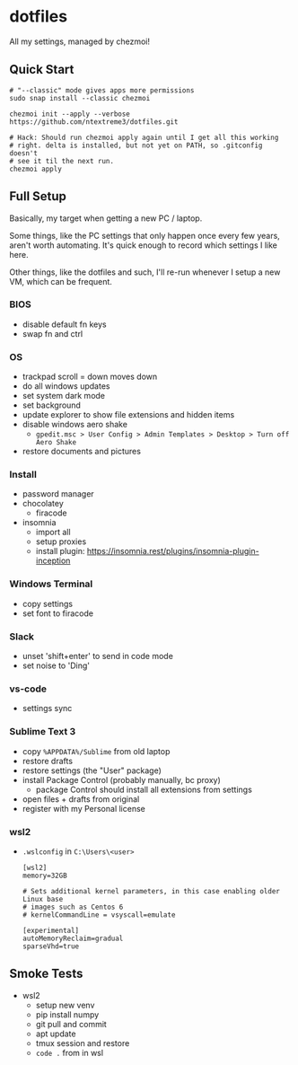 # dotfiles

All my settings, managed by chezmoi!

## Quick Start

```
# "--classic" mode gives apps more permissions
sudo snap install --classic chezmoi

chezmoi init --apply --verbose https://github.com/ntextreme3/dotfiles.git

# Hack: Should run chezmoi apply again until I get all this working
# right. delta is installed, but not yet on PATH, so .gitconfig doesn't
# see it til the next run. 
chezmoi apply
```

## Full Setup

Basically, my target when getting a new PC / laptop.

Some things, like the PC settings that only happen once every few years, aren't worth automating. It's quick enough to record which settings I like here.

Other things, like the dotfiles and such, I'll re-run whenever I setup a new VM, which can be frequent.

### BIOS

- disable default fn keys
- swap fn and ctrl

### OS

- trackpad scroll = down moves down
- do all windows updates
- set system dark mode
- set background
- update explorer to show file extensions and hidden items
- disable windows aero shake
    - `gpedit.msc > User Config > Admin Templates > Desktop > Turn off Aero Shake`
- restore documents and pictures

### Install

- password manager
- chocolatey
    - firacode
- insomnia
    - import all
    - setup proxies
    - install plugin: https://insomnia.rest/plugins/insomnia-plugin-inception

### Windows Terminal

- copy settings
- set font to firacode

### Slack

- unset 'shift+enter' to send in code mode
- set noise to 'Ding'

### vs-code

- settings sync

### Sublime Text 3

- copy `%APPDATA%/Sublime` from old laptop
- restore drafts
- restore settings (the "User" package)
- install Package Control (probably manually, bc proxy)
  - package Control should install all extensions from settings
- open files + drafts from original
- register with my Personal license

### wsl2

- `.wslconfig` in `C:\Users\<user>`
    ```
    [wsl2]
    memory=32GB

    # Sets additional kernel parameters, in this case enabling older Linux base
    # images such as Centos 6
    # kernelCommandLine = vsyscall=emulate

    [experimental]
    autoMemoryReclaim=gradual
    sparseVhd=true
    ```

## Smoke Tests

- wsl2
    - setup new venv
    - pip install numpy
    - git pull and commit
    - apt update
    - tmux session and restore
    - `code .` from in wsl
